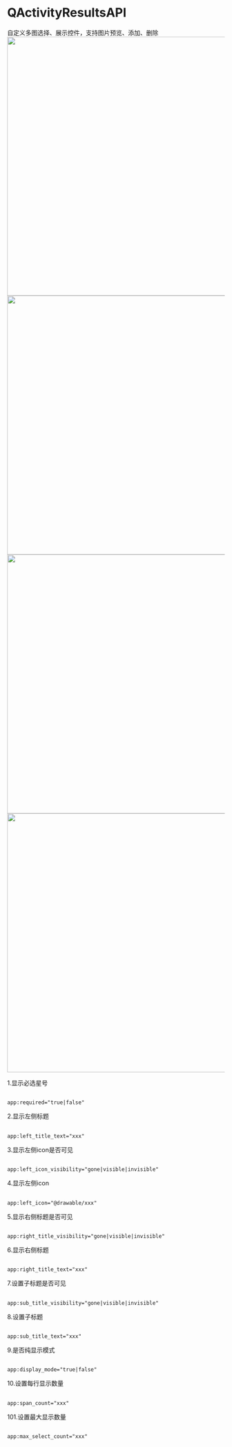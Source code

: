 # QActivityResultsAPI
自定义多图选择、展示控件，支持图片预览、添加、删除<br>
<img src="https://github.com/272664150/QScreenshots/blob/main/QMultiImagesSelectView/1.png" height="600" />
<img src="https://github.com/272664150/QScreenshots/blob/main/QMultiImagesSelectView/2.png" height="600" />
<img src="https://github.com/272664150/QScreenshots/blob/main/QMultiImagesSelectView/3.png" height="600" />
<img src="https://github.com/272664150/QScreenshots/blob/main/QMultiImagesSelectView/4.png" height="600" />

1.显示必选星号
##
    app:required="true|false"

2.显示左侧标题
##
    app:left_title_text="xxx"

3.显示左侧icon是否可见
##
    app:left_icon_visibility="gone|visible|invisible"

4.显示左侧icon
##
    app:left_icon="@drawable/xxx"

5.显示右侧标题是否可见
##
    app:right_title_visibility="gone|visible|invisible"

6.显示右侧标题
##
    app:right_title_text="xxx"

7.设置子标题是否可见
##
    app:sub_title_visibility="gone|visible|invisible"

8.设置子标题
##
    app:sub_title_text="xxx"

9.是否纯显示模式
##
    app:display_mode="true|false"

10.设置每行显示数量
##
    app:span_count="xxx"

101.设置最大显示数量
##
    app:max_select_count="xxx"
